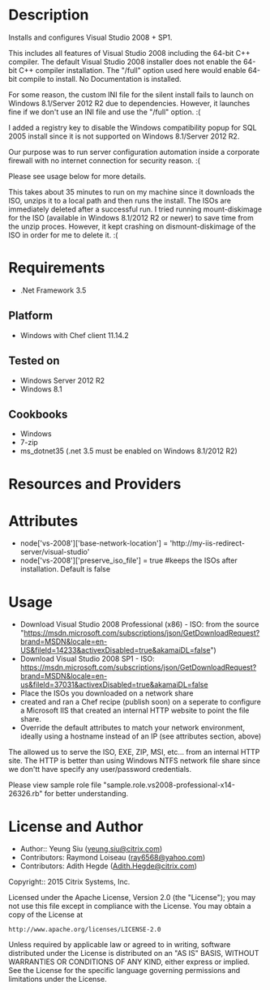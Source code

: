 Description
===========

Installs and configures Visual Studio 2008 + SP1. 

This includes all features of Visual Studio 2008 including the 64-bit C++ compiler. The default Visual Studio 2008 installer does not enable the 64-bit C++ compiler installation. The "/full" option used here would enable 64-bit compile to install. No Documentation is installed. 

For some reason, the custom INI file for the silent install fails to launch on Windows 8.1/Server 2012 R2 due to dependencies. However, it launches fine if we don't use an INI file and use the "/full" option. :(

I added a registry key to disable the Windows compatibility popup for SQL 2005 install since it is not supported on Windows 8.1/Server 2012 R2. 

Our purpose was to run server configuration automation inside a corporate firewall with no internet connection for security reason. :( 

Please see usage below for more details.

This takes about 35 minutes to run on my machine since it downloads the ISO, unzips it to a local path and then runs the install. The ISOs are immediately deleted after a successful run. I tried running mount-diskimage for the ISO (available in Windows 8.1/2012 R2 or newer) to save time from the unzip proces. However, it kept crashing on dismount-diskimage of the ISO in order for me to delete it. :(


Requirements
============
* .Net Framework 3.5

Platform
--------

* Windows with Chef client 11.14.2

Tested on
---------

* Windows Server 2012 R2
* Windows 8.1

Cookbooks
---------

* Windows
* 7-zip
* ms_dotnet35 (.net 3.5 must be enabled on Windows 8.1/2012 R2)

Resources and Providers
=======================

<Any Resources Or Providers Here>

Attributes
==========

* node['vs-2008']['base-network-location']    = 'http://my-iis-redirect-server/visual-studio'
* node['vs-2008']['preserve_iso_file'] = true  #keeps the ISOs after installation. Default is false


Usage
=====

* Download Visual Studio 2008 Professional (x86) - ISO: from the source "https://msdn.microsoft.com/subscriptions/json/GetDownloadRequest?brand=MSDN&locale=en-US&fileId=14233&activexDisabled=true&akamaiDL=false")
* Download Visual Studio 2008 SP1 - ISO: https://msdn.microsoft.com/subscriptions/json/GetDownloadRequest?brand=MSDN&locale=en-us&fileId=37031&activexDisabled=true&akamaiDL=false
* Place the ISOs you downloaded on a network share 
* created and ran a Chef recipe (publish soon) on a seperate to configure a Microsoft IIS that created an internal HTTP website to point the file share.
* Override the default attributes to match your network environment, ideally using a hostname instead of an IP (see attributes section, above)

The allowed us to serve the ISO, EXE, ZIP, MSI, etc... from an internal HTTP site. The HTTP is better than using Windows NTFS network file share since we don'tt have specify any user/password credentials.

Please view sample role file "sample.role.vs2008-professional-x14-26326.rb" for better understanding.


License and Author
==================

* Author:: Yeung Siu (yeung.siu@citrix.com)
* Contributors: Raymond Loiseau (ray6568@yahoo.com)
* Contributors: Adith Hegde (Adith.Hegde@citrix.com)

Copyright:: 2015 Citrix Systems, Inc.

Licensed under the Apache License, Version 2.0 (the "License");
you may not use this file except in compliance with the License.
You may obtain a copy of the License at

    http://www.apache.org/licenses/LICENSE-2.0

Unless required by applicable law or agreed to in writing, software
distributed under the License is distributed on an "AS IS" BASIS,
WITHOUT WARRANTIES OR CONDITIONS OF ANY KIND, either express or implied.
See the License for the specific language governing permissions and
limitations under the License.
